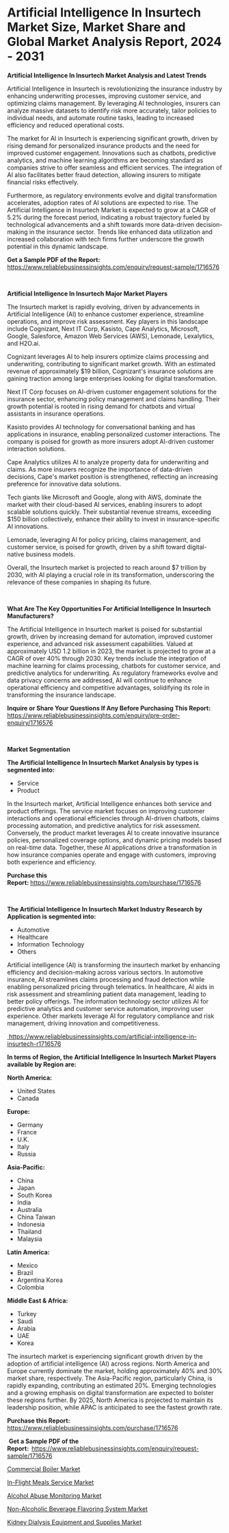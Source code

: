 <p><h1>Artificial Intelligence In Insurtech Market Size, Market Share and Global Market Analysis Report, 2024 - 2031</h1></p><p><strong>Artificial Intelligence In Insurtech Market Analysis and Latest Trends</strong></p>
<p><p>Artificial Intelligence in Insurtech is revolutionizing the insurance industry by enhancing underwriting processes, improving customer service, and optimizing claims management. By leveraging AI technologies, insurers can analyze massive datasets to identify risk more accurately, tailor policies to individual needs, and automate routine tasks, leading to increased efficiency and reduced operational costs.</p><p>The market for AI in Insurtech is experiencing significant growth, driven by rising demand for personalized insurance products and the need for improved customer engagement. Innovations such as chatbots, predictive analytics, and machine learning algorithms are becoming standard as companies strive to offer seamless and efficient services. The integration of AI also facilitates better fraud detection, allowing insurers to mitigate financial risks effectively.</p><p>Furthermore, as regulatory environments evolve and digital transformation accelerates, adoption rates of AI solutions are expected to rise. The Artificial Intelligence in Insurtech Market is expected to grow at a CAGR of 5.2% during the forecast period, indicating a robust trajectory fueled by technological advancements and a shift towards more data-driven decision-making in the insurance sector. Trends like enhanced data utilization and increased collaboration with tech firms further underscore the growth potential in this dynamic landscape.</p></p>
<p><strong>Get a Sample PDF of the Report:&nbsp;</strong> <a href="https://www.reliablebusinessinsights.com/enquiry/request-sample/1716576?utm_campaign=60&utm_medium=2&utm_source=Github&utm_content=ia&utm_term=10102024&utm_id=artificial-intelligence-in-insurtech">https://www.reliablebusinessinsights.com/enquiry/request-sample/1716576</a></p>
<p>&nbsp;</p>
<p><strong>Artificial Intelligence In Insurtech Major Market Players</strong></p>
<p><p>The Insurtech market is rapidly evolving, driven by advancements in Artificial Intelligence (AI) to enhance customer experience, streamline operations, and improve risk assessment. Key players in this landscape include Cognizant, Next IT Corp, Kasisto, Cape Analytics, Microsoft, Google, Salesforce, Amazon Web Services (AWS), Lemonade, Lexalytics, and H2O.ai.</p><p>Cognizant leverages AI to help insurers optimize claims processing and underwriting, contributing to significant market growth. With an estimated revenue of approximately $19 billion, Cognizant's insurance solutions are gaining traction among large enterprises looking for digital transformation.</p><p>Next IT Corp focuses on AI-driven customer engagement solutions for the insurance sector, enhancing policy management and claims handling. Their growth potential is rooted in rising demand for chatbots and virtual assistants in insurance operations.</p><p>Kasisto provides AI technology for conversational banking and has applications in insurance, enabling personalized customer interactions. The company is poised for growth as more insurers adopt AI-driven customer interaction solutions.</p><p>Cape Analytics utilizes AI to analyze property data for underwriting and claims. As more insurers recognize the importance of data-driven decisions, Cape's market position is strengthened, reflecting an increasing preference for innovative data solutions.</p><p>Tech giants like Microsoft and Google, along with AWS, dominate the market with their cloud-based AI services, enabling insurers to adopt scalable solutions quickly. Their substantial revenue streams, exceeding $150 billion collectively, enhance their ability to invest in insurance-specific AI innovations.</p><p>Lemonade, leveraging AI for policy pricing, claims management, and customer service, is poised for growth, driven by a shift toward digital-native business models. </p><p>Overall, the Insurtech market is projected to reach around $7 trillion by 2030, with AI playing a crucial role in its transformation, underscoring the relevance of these companies in shaping its future.</p></p>
<p>&nbsp;</p>
<p><strong>What Are The Key Opportunities For Artificial Intelligence In Insurtech Manufacturers?</strong></p>
<p><p>The Artificial Intelligence in Insurtech market is poised for substantial growth, driven by increasing demand for automation, improved customer experience, and advanced risk assessment capabilities. Valued at approximately USD 1.2 billion in 2023, the market is projected to grow at a CAGR of over 40% through 2030. Key trends include the integration of machine learning for claims processing, chatbots for customer service, and predictive analytics for underwriting. As regulatory frameworks evolve and data privacy concerns are addressed, AI will continue to enhance operational efficiency and competitive advantages, solidifying its role in transforming the insurance landscape.</p></p>
<p><strong>Inquire or Share Your Questions If Any Before Purchasing This Report:</strong> <a href="https://www.reliablebusinessinsights.com/enquiry/pre-order-enquiry/1716576?utm_campaign=60&utm_medium=2&utm_source=Github&utm_content=ia&utm_term=10102024&utm_id=artificial-intelligence-in-insurtech">https://www.reliablebusinessinsights.com/enquiry/pre-order-enquiry/1716576</a></p>
<p>&nbsp;</p>
<p><strong>Market Segmentation</strong></p>
<p><strong>The Artificial Intelligence In Insurtech Market Analysis by types is segmented into:</strong></p>
<p><ul><li>Service</li><li>Product</li></ul></p>
<p><p>In the Insurtech market, Artificial Intelligence enhances both service and product offerings. The service market focuses on improving customer interactions and operational efficiencies through AI-driven chatbots, claims processing automation, and predictive analytics for risk assessment. Conversely, the product market leverages AI to create innovative insurance policies, personalized coverage options, and dynamic pricing models based on real-time data. Together, these AI applications drive a transformation in how insurance companies operate and engage with customers, improving both experience and efficiency.</p></p>
<p><strong>Purchase this Report:&nbsp;</strong><a href="https://www.reliablebusinessinsights.com/purchase/1716576?utm_campaign=60&utm_medium=2&utm_source=Github&utm_content=ia&utm_term=10102024&utm_id=artificial-intelligence-in-insurtech">https://www.reliablebusinessinsights.com/purchase/1716576</a></p>
<p>&nbsp;</p>
<p><strong>The Artificial Intelligence In Insurtech Market Industry Research by Application is segmented into:</strong></p>
<p><ul><li>Automotive</li><li>Healthcare</li><li>Information Technology</li><li>Others</li></ul></p>
<p><p>Artificial intelligence (AI) is transforming the insurtech market by enhancing efficiency and decision-making across various sectors. In automotive insurance, AI streamlines claims processing and fraud detection while enabling personalized pricing through telematics. In healthcare, AI aids in risk assessment and streamlining patient data management, leading to better policy offerings. The information technology sector utilizes AI for predictive analytics and customer service automation, improving user experience. Other markets leverage AI for regulatory compliance and risk management, driving innovation and competitiveness.</p></p>
<p><a href="https://www.reliablebusinessinsights.com/artificial-intelligence-in-insurtech-r1716576?utm_campaign=60&utm_medium=2&utm_source=Github&utm_content=ia&utm_term=10102024&utm_id=artificial-intelligence-in-insurtech">&nbsp;https://www.reliablebusinessinsights.com/artificial-intelligence-in-insurtech-r1716576</a></p>
<p><strong>In terms of Region, the Artificial Intelligence In Insurtech Market Players available by Region are:</strong></p>
<p>
    <p> <strong> North America: </strong>
        <ul>
            <li>United States</li>
            <li>Canada</li>
        </ul>
        </p> 
    <p> <strong> Europe: </strong>
        <ul>
            <li>Germany</li>
            <li>France</li>
            <li>U.K.</li>
            <li>Italy</li>
            <li>Russia</li>
        </ul>
        </p> 
    <p> <strong> Asia-Pacific: </strong>
        <ul>
            <li>China</li>
            <li>Japan</li>
            <li>South Korea</li>
            <li>India</li>
            <li>Australia</li>
            <li>China Taiwan</li>
            <li>Indonesia</li>
            <li>Thailand</li>
            <li>Malaysia</li>
        </ul>
        </p> 
    <p> <strong> Latin America: </strong>
        <ul>
            <li>Mexico</li>
            <li>Brazil</li>
            <li>Argentina Korea</li>
            <li>Colombia</li>
        </ul>
        </p> 
    <p> <strong> Middle East & Africa: </strong>
        <ul>
            <li>Turkey</li>
            <li>Saudi</li>
            <li>Arabia</li>
            <li>UAE</li>
            <li>Korea</li>
        </ul>
    </p>
    </p>
<p><p>The insurtech market is experiencing significant growth driven by the adoption of artificial intelligence (AI) across regions. North America and Europe currently dominate the market, holding approximately 40% and 30% market share, respectively. The Asia-Pacific region, particularly China, is rapidly expanding, contributing an estimated 20%. Emerging technologies and a growing emphasis on digital transformation are expected to bolster these regions further. By 2025, North America is projected to maintain its leadership position, while APAC is anticipated to see the fastest growth rate.</p></p>
<p><strong>Purchase this Report: </strong><a href="https://www.reliablebusinessinsights.com/purchase/1716576?utm_campaign=60&utm_medium=2&utm_source=Github&utm_content=ia&utm_term=10102024&utm_id=artificial-intelligence-in-insurtech">https://www.reliablebusinessinsights.com/purchase/1716576</a></p>
<p>&nbsp;<strong>Get a Sample PDF of the Report:&nbsp;&nbsp;</strong><a href="https://www.reliablebusinessinsights.com/enquiry/request-sample/1716576?utm_campaign=60&utm_medium=2&utm_source=Github&utm_content=ia&utm_term=10102024&utm_id=artificial-intelligence-in-insurtech">https://www.reliablebusinessinsights.com/enquiry/request-sample/1716576</a></p>
<p><strong></strong></p>
<p><p><a href="https://github.com/darientvns/Market-Research-Report-List-1/blob/main/commercial-boiler-market.md?utm_campaign=60&utm_medium=2&utm_source=Github&utm_content=ia&utm_term=10102024&utm_id=artificial-intelligence-in-insurtech">Commercial Boiler Market</a></p><p><a href="https://issuu.com/reportprime-2/docs/in-flight-meals-service-market-size_e495eace2da4b5?utm_campaign=60&utm_medium=2&utm_source=Github&utm_content=ia&utm_term=10102024&utm_id=artificial-intelligence-in-insurtech">In-Flight Meals Service Market</a></p><p><a href="https://www.linkedin.com/pulse/opportunities-challenges-alcohol-abuse-monitoring-market-92dqf?utm_campaign=60&utm_medium=2&utm_source=Github&utm_content=ia&utm_term=10102024&utm_id=artificial-intelligence-in-insurtech">Alcohol Abuse Monitoring Market</a></p><p><a href="https://issuu.com/reportprime-2/docs/non-alcoholic-beverage-flavoring-sy_182aa21a788ba6?utm_campaign=60&utm_medium=2&utm_source=Github&utm_content=ia&utm_term=10102024&utm_id=artificial-intelligence-in-insurtech">Non-Alcoholic Beverage Flavoring System Market</a></p><p><a href="https://github.com/MelgarBasny/Market-Research-Report-List-1/blob/main/kidney-dialysis-equipment-and-supplies-market.md?utm_campaign=60&utm_medium=2&utm_source=Github&utm_content=ia&utm_term=10102024&utm_id=artificial-intelligence-in-insurtech">Kidney Dialysis Equipment and Supplies Market</a></p></p>